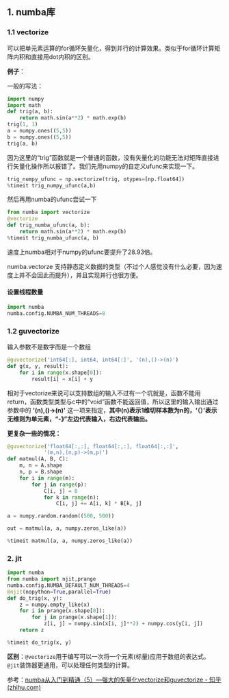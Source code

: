 ## 1. numba库

### 1.1 vectorize

可以把单元素运算的for循环矢量化，得到并行的计算效果。类似于for循环计算矩阵内积和直接用dot内积的区别。

**例子**：

一般的写法：

```python
import numpy
import math
def trig(a, b):
    return math.sin(a**2) * math.exp(b)
trig(1, 1)
a = numpy.ones((5,5))
b = numpy.ones((5,5))
trig(a, b)
```

因为这里的“trig”函数就是一个普通的函数，没有矢量化的功能无法对矩阵直接进行矢量化操作所以报错了。我们先用numpy的自定义ufunc来实现一下。

```python
trig_numpy_ufunc = np.vectorize(trig, otypes=[np.float64])
%timeit trig_numpy_ufunc(a,b)
```

然后再用numba的ufunc尝试一下

```python
from numba import vectorize
@vectorize
def trig_numba_ufunc(a, b):
    return math.sin(a**2) * math.exp(b)
%timeit trig_numba_ufunc(a, b)
```

速度上numba相对于numpy的ufunc要提升了28.93倍。

numba.vectorze 支持静态定义数据的类型（不过个人感觉没有什么必要，因为速度上并不会因此而提升），并且实现并行也很方便。

#### 设置线程数量

```python
import numba
numba.config.NUMBA_NUM_THREADS=8
```

### 1.2 guvectorize

输入参数不是数字而是一个数组

```python
@guvectorize('int64[:], int64, int64[:]', '(n),()->(n)')
def g(x, y, result):
    for i in range(x.shape[0]):
        result[i] = x[i] + y
```

相对于vectorize来说可以支持数组的输入不过有一个坑就是，函数不能用return，函数类型类型与c中的“void”函数不能返回值，所以这里的输入输出通过参数中的 **'(n),()->(n)'** 这一项来指定，**其中(n)表示1维切样本数为n的，‘（）’表示无维则为单元素，“-》”左边代表输入，右边代表输出。**

**更复杂一些的情况：**

```python
@guvectorize('float64[:,:], float64[:,:], float64[:,:]', 
            '(m,n),(n,p)->(m,p)')
def matmul(A, B, C):
    m, n = A.shape
    n, p = B.shape
    for i in range(m):
        for j in range(p):
            C[i, j] = 0
            for k in range(n):
                C[i, j] += A[i, k] * B[k, j]

a = numpy.random.random((500, 500))

out = matmul(a, a, numpy.zeros_like(a))

%timeit matmul(a, a, numpy.zeros_like(a))
```



### 2. jit



```python
import numba
from numba import njit,prange
numba.config.NUMBA_DEFAULT_NUM_THREADS=4
@njit(nopython=True,parallel=True)
def do_trig(x, y):
    z = numpy.empty_like(x)
    for i in prange(x.shape[0]):
        for j in prange(x.shape[1]):
            z[i, j] = numpy.sin(x[i, j]**2) + numpy.cos(y[i, j])
    return z

%timeit do_trig(x, y)
```



**区别**：`@vectorize`用于编写可以一次将一个元素(标量)应用于数组的表达式。 `@jit`装饰器更通用，可以处理任何类型的计算。



参考：[numba从入门到精通（5）—强大的矢量化vectorize和guvectorize - 知乎 (zhihu.com)](https://zhuanlan.zhihu.com/p/68805601)